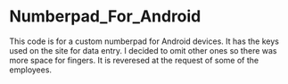 # Numberpad_For_Android
This code is for a custom numberpad for Android devices. 
It has the keys used on the site for data entry. I decided to omit other ones so there was more space for fingers. 
It is reveresed at the request of some of the employees.
